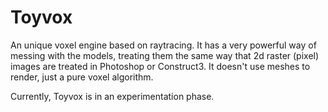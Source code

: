 # Toyvox

An unique voxel engine based on raytracing. It has a very powerful way of messing with the models, treating them the same way that 2d raster (pixel) images are treated in Photoshop or Construct3. It doesn't use meshes to render, just a pure voxel algorithm.

Currently, Toyvox is in an experimentation phase.
